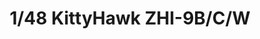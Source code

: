 ---
layout: product
title: "1/48 KittyHawk ZHI-9B/C/W"
price: "4000" 
desc: "Maketa"
img_path: "/assets/img/KH80109.webp"
brand: "N/A"
available: true
special_offer: false
new: true
soon: false
cat: "010000"
subcat: "011000"
subsubcat: "0N/A"
sifra: "KH80109"
popular: false
spec: false
---